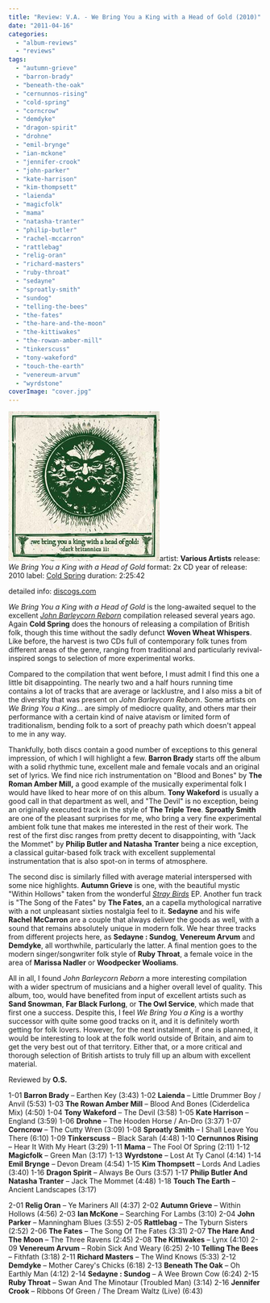 ```yaml
---
title: "Review: V.A. - We Bring You a King with a Head of Gold (2010)"
date: "2011-04-16"
categories: 
  - "album-reviews"
  - "reviews"
tags: 
  - "autumn-grieve"
  - "barron-brady"
  - "beneath-the-oak"
  - "cernunnos-rising"
  - "cold-spring"
  - "corncrow"
  - "demdyke"
  - "dragon-spirit"
  - "drohne"
  - "emil-brynge"
  - "ian-mckone"
  - "jennifer-crook"
  - "john-parker"
  - "kate-harrison"
  - "kim-thompsett"
  - "laienda"
  - "magicfolk"
  - "mama"
  - "natasha-tranter"
  - "philip-butler"
  - "rachel-mccarron"
  - "rattlebag"
  - "relig-oran"
  - "richard-masters"
  - "ruby-throat"
  - "sedayne"
  - "sproatly-smith"
  - "sundog"
  - "telling-the-bees"
  - "the-fates"
  - "the-hare-and-the-moon"
  - "the-kittiwakes"
  - "the-rowan-amber-mill"
  - "tinkerscuss"
  - "tony-wakeford"
  - "touch-the-earth"
  - "venereum-arvum"
  - "wyrdstone"
coverImage: "cover.jpg"
---
```


[![](images/cover.jpg "cover")](http://www.eveningoflight.nl/wordpress/wp-content/uploads/2011/04/cover.jpg "cover")artist: **Various Artists** release: _We Bring You a King with a Head of Gold_ format: 2x CD year of release: 2010 label: [Cold Spring](http://www.coldspring.co.uk) duration: 2:25:42

detailed info: [discogs.com](http://www.discogs.com/Various-We-Bring-You-A-King-With-A-Head-Of-Gold/release/2561976)

_We Bring You a King with a Head of Gold_ is the long-awaited sequel to the excellent [_John Barleycorn Reborn_](http://www.eveningoflight.nl/2007/11/01/review-john-barleycorn-reborn-2007/ "Review: John Barleycorn Reborn (2007)") compilation released several years ago. Again **Cold Spring** does the honours of releasing a compilation of British folk, though this time without the sadly defunct **Woven Wheat Whispers**. Like before, the harvest is two CDs full of contemporary folk tunes from different areas of the genre, ranging from traditional and particularly revival-inspired songs to selection of more experimental works.

Compared to the compilation that went before, I must admit I find this one a little bit disappointing. The nearly two and a half hours running time contains a lot of tracks that are average or lacklustre, and I also miss a bit of the diversity that was present on _John Barleycorn Reborn_. Some artists on _We Bring You a King_... are simply of mediocre quality, and others mar their performance with a certain kind of naive atavism or limited form of traditionalism, bending folk to a sort of preachy path which doesn't appeal to me in any way.

Thankfully, both discs contain a good number of exceptions to this general impression, of which I will highlight a few. **Barron Brady** starts off the album with a solid rhythmic tune, excellent male and female vocals and an original set of lyrics. We find nice rich instrumentation on "Blood and Bones" by **The Roman Amber Mill,** a good example of the musically experimental folk I would have liked to hear more of on this album. **Tony Wakeford** is usually a good call in that department as well, and "The Devil" is no exception, being an originally executed track in the style of **The Triple Tree**. **Sproatly Smith** are one of the pleasant surprises for me, who bring a very fine experimental ambient folk tune that makes me interested in the rest of their work. The rest of the first disc ranges from pretty decent to disappointing, with "Jack the Mommet" by **Philip Butler and Natasha Tranter** being a nice exception, a classical guitar-based folk track with excellent supplemental instrumentation that is also spot-on in terms of atmosphere.

The second disc is similarly filled with average material interspersed with some nice highlights. **Autumn Grieve** is one, with the beautiful mystic "Within Hollows" taken from the wonderful _[Stray Birds](http://www.eveningoflight.nl/2010/02/23/review-autumn-grieve-stray-birds-2009/ "Review: Autumn Grieve – Stray Birds (2009)")_ EP. Another fun track is "The Song of the Fates" by **The Fates**, an a capella mythological narrative with a not unpleasant sixties nostalgia feel to it. **Sedayne** and his wife **Rachel McCarron** are a couple that always deliver the goods as well, with a sound that remains absolutely unique in modern folk. We hear three tracks from different projects here, as **Sedayne : Sundog**, **Venereum Arvum** and **Demdyke**, all worthwhile, particularly the latter. A final mention goes to the modern singer/songwriter folk style of **Ruby Throat**, a female voice in the area of **Marissa Nadler** or **Woodpecker Wooliams**.

All in all, I found _John Barleycorn Reborn_ a more interesting compilation with a wider spectrum of musicians and a higher overall level of quality. This album, too, would have benefited from input of excellent artists such as **Sand Snowman**, **Far Black Furlong**, or **The Owl Service**, which made that first one a success. Despite this, I feel _We Bring You a King_ is a worthy successor with quite some good tracks on it, and it is definitely worth getting for folk lovers. However, for the next instalment, if one is planned, it would be interesting to look at the folk world outside of Britain, and aim to get the very best out of that territory. Either that, or a more critical and thorough selection of British artists to truly fill up an album with excellent material.

Reviewed by **O.S.**

1-01 **Barron Brady** – Earthen Key (3:43) 1-02 **Laienda** – Little Drummer Boy / Anvil (5:53) 1-03 **The Rowan Amber Mill** – Blood And Bones (Ciderdelica Mix) (4:50) 1-04 **Tony Wakeford** – The Devil (3:58) 1-05 **Kate Harrison** – England (3:59) 1-06 **Drohne** – The Hooden Horse / An-Dro (3:37) 1-07 **Corncrow** – The Cutty Wren (3:09) 1-08 **Sproatly Smith** – I Shall Leave You There (6:10) 1-09 **Tinkerscuss** – Black Sarah (4:48) 1-10 **Cernunnos Rising** – Hear It With My Heart (3:29) 1-11 **Mama** – The Fool Of Spring (2:11) 1-12 **Magicfolk** – Green Man (3:17) 1-13 **Wyrdstone** – Lost At Ty Canol (4:14) 1-14 **Emil Brynge** – Devon Dream (4:54) 1-15 **Kim Thompsett** – Lords And Ladies (3:40) 1-16 **Dragon Spirit** – Always Be Ours (3:57) 1-17 **Philip Butler And Natasha Tranter** – Jack The Mommet (4:48) 1-18 **Touch The Earth** – Ancient Landscapes (3:17)

2-01 **Relig Oran** – Ye Mariners All (4:37) 2-02 **Autumn Grieve** – Within Hollows (4:56) 2-03 **Ian McKone** – Searching For Lambs (3:10) 2-04 **John Parker** – Manningham Blues (3:55) 2-05 **Rattlebag** – The Tyburn Sisters (2:52) 2-06 **The Fates** – The Song Of The Fates (3:31) 2-07 **The Hare And The Moon** – The Three Ravens (2:45) 2-08 **The Kittiwakes** – Lynx (4:10) 2-09 **Venereum Arvum** – Robin Sick And Weary (6:25) 2-10 **Telling The Bees** – Fithfath (3:18) 2-11 **Richard Masters** – The Wind Knows (5:33) 2-12 **Demdyke** – Mother Carey's Chicks (6:18) 2-13 **Beneath The Oak** – Oh Earthly Man (4:12) 2-14 **Sedayne : Sundog** – A Wee Brown Cow (6:24) 2-15 **Ruby Throat** – Swan And The Minotaur (Troubled Man) (3:14) 2-16 **Jennifer Crook** – Ribbons Of Green / The Dream Waltz (Live) (6:43)
